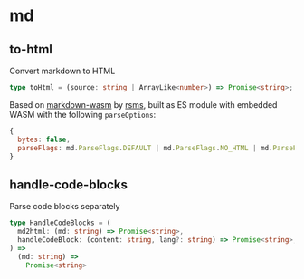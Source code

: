 # md

## to-html

Convert markdown to HTML

```ts
type toHtml = (source: string | ArrayLike<number>) => Promise<string>;
```

Based on [markdown-wasm](https://github.com/rsms/markdown-wasm) by
[rsms](https://rsms.me/), built as ES module with embedded WASM with the
following `parseOptions`:

```js
{
  bytes: false,
  parseFlags: md.ParseFlags.DEFAULT | md.ParseFlags.NO_HTML | md.ParseFlags.UNDERLINE,
}
```

## handle-code-blocks

Parse code blocks separately

```ts
type HandleCodeBlocks = (
  md2html: (md: string) => Promise<string>,
  handleCodeBlock: (content: string, lang?: string) => Promise<string>,
) =>
  (md: string) =>
    Promise<string>
```
